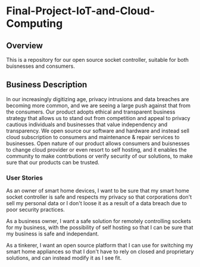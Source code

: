 # Final-Project-IoT-and-Cloud-Computing

## Overview

This is a repository for our open source socket controller, suitable for both buisnesses and consumers.

## Business Description

In our increasingly digitizing age, privacy intrusions and data breaches are becoming more common, and we are seeing a large push against that from the consumers. Our product adopts ethical and transparent business strategy that allows us to stand out from competition and appeal to privacy cautious individuals and businesses that value independency and transparency. We open source our software and hardware and instead sell cloud subscription to consumers and maintenance & repair services to businesses. Open nature of our product allows consumers and buisnesses to change cloud provider or even resort to self hosting, and it enables the community to make contrbutions or verify security of our solutions, to make sure that our products can be trusted.

### User Stories

As an owner of smart home devices, I want to be sure that my smart home socket controller is safe and respects my privacy so that corporations don't sell my personal data or I don't loose it as a result of a data breach due to poor security practices.

As a business owner, I want a safe solution for remotely controlling sockets for my business, with the possibility of self hosting so that I can be sure that my business is safe and independant.

As a tinkerer, I want an open source platform that I can use for switching my smart home appliances so that I don't have to rely on closed and proprietary solutions, and can instead modify it as I see fit.
